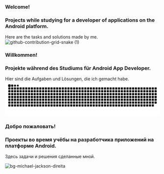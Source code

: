 ### Welcome!
### Projects while studying for a developer of applications on the Android platform.
Here are the tasks and solutions made by me.
![github-contribution-grid-snake (1)](https://user-images.githubusercontent.com/69854595/201497399-2e0a2af5-9a88-4297-96df-d6dea0d89153.gif)
### Willkommen!
### Projekte während des Studiums für Android App Developer.
Hier sind die Aufgaben und Lösungen, die ich gemacht habe.
![](https://github.com/Platane/snk/raw/output/github-contribution-grid-snake.svg)
### Добро пожаловать!
### Проекты во время учёбы на разработчика приложений на платформе Android.
Здесь задачи и решения сделанные мной.

![bg-michael-jackson-direita](https://user-images.githubusercontent.com/69854595/201497234-5a43612b-a660-4bc4-9320-0ca49711dd6c.gif)
